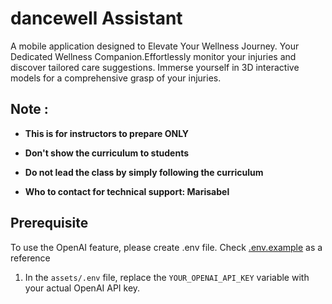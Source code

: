 # dancewell Assistant

A mobile application designed to Elevate Your Wellness Journey. Your Dedicated Wellness Companion.Effortlessly monitor your injuries and discover tailored care suggestions. Immerse yourself in 3D interactive models for a comprehensive grasp of your injuries.

## Note :

- **This is for instructors to prepare ONLY**

- **Don't show the curriculum to students**

- **Do not lead the class by simply following the curriculum**

- **Who to contact for technical support: Marisabel**

## Prerequisite

To use the OpenAI feature, please create .env file. Check [.env.example](https://github.com/cm-st-project/dancewell_assistant/blob/main/assets/.env.example) as a reference

1. In the `assets/.env` file, replace the `YOUR_OPENAI_API_KEY` variable with your actual OpenAI API
   key.
